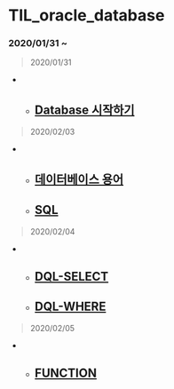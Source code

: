 # TIL_oracle_database
### 2020/01/31 ~
> 2020/01/31
+
  + ## [Database 시작하기](https://github.com/LeeSeonJe/TIL_oracle_database/blob/master/0_Start_Database.md#database-%EC%8B%9C%EC%9E%91%ED%95%98%EA%B8%B0)

> 2020/02/03
+
  + ## [데이터베이스 용어](https://github.com/LeeSeonJe/TIL_oracle_database/blob/master/0_Start_Database.md#%EB%8D%B0%EC%9D%B4%ED%84%B0%EB%B2%A0%EC%9D%B4%EC%8A%A4-%EC%9A%A9%EC%96%B4)
  + ## [SQL](https://github.com/LeeSeonJe/TIL_oracle_database/blob/master/0_Start_Database.md#sql)

>
> 2020/02/04
+
  + ## [DQL-SELECT](https://github.com/LeeSeonJe/TIL_oracle_database/blob/master/1_DQL.md#dql---select)
  + ## [DQL-WHERE](https://github.com/LeeSeonJe/TIL_oracle_database/blob/master/1_DQL.md#dql---where)
>
>2020/02/05
+
  + ## [FUNCTION](https://github.com/LeeSeonJe/TIL_oracle_database/blob/master/2_FUNCTION.md)

